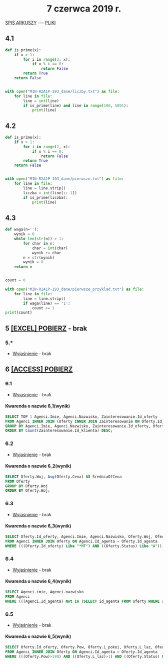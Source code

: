 <h1 align="center">7 czerwca 2019 r.</h1>
 
[SPIS ARKUSZY](https://github.com/wernexnrs123/MATURA-INFORMATYKA/blob/master/dzialy/zadania_arkusze.md) --- [PLIKI](https://github.com/wernexnrs/MATURA-INFORMATYKA/tree/master/dzialy/zadania_arkusze/2019_czerwiec)

## 4.1

```py
def is_prime(x):
    if x > 1:
        for i in range(2, x):
            if x % i == 0:
                return False
        return True
    return False


with open("MIN-R2A1P-193_dane/liczby.txt") as file:
    for line in file:
        line = int(line)
        if is_prime(line) and line in range(100, 5001):
            print(line)
```

## 4.2

```py
def is_prime(x):
    if x > 1:
        for i in range(2, x):
            if x % i == 0:
                return False
        return True
    return False


with open("MIN-R2A1P-193_dane/pierwsze.txt") as file:
    for line in file:
        line = line.strip()
        liczba = int(line[::-1])
        if is_prime(liczba):
            print(line)
```

## 4.3

```py
def waga(n=''):
    wynik = 0
    while len(str(n)) > 1:
        for char in n:
            char = int(char)
            wynik += char
        n = str(wynik)
        wynik = 0
    return n


count = 0

with open("MIN-R2A1P-193_dane/pierwsze_przyklad.txt") as file:
    for line in file:
        line = line.strip()
        if waga(line) == '1':
            count += 1
print(count)
```

## 5 [[EXCEL] POBIERZ]() - brak 

### 5.*
- [Wyjaśnienie]() - brak

## 6 [[ACCESS] POBIERZ]()

### 6.1
- [Wyjaśnienie]() - brak

#### Kwarenda o nazwie 6_1(wynik)
```sql
SELECT TOP 1 Agenci.Imie, Agenci.Nazwisko, Zainteresowanie.Id_oferty
FROM Agenci INNER JOIN (Oferty INNER JOIN Zainteresowanie ON Oferty.Id_oferty = Zainteresowanie.Id_oferty) ON Agenci.Id_agenta = Oferty.Id_agenta
GROUP BY Agenci.Imie, Agenci.Nazwisko, Zainteresowanie.Id_oferty, Oferty.Id_agenta
ORDER BY Count(Zainteresowanie.Id_klienta) DESC;
```

### 6.2
- [Wyjaśnienie]() - brak

#### Kwarenda o nazwie 6_2(wynik)
```sql
SELECT Oferty.Woj, Avg(Oferty.Cena) AS ŚredniaOfCena
FROM Oferty
GROUP BY Oferty.Woj
ORDER BY Oferty.Woj;
```

### 6.3
- [Wyjaśnienie]() - brak

#### Kwarenda o nazwie 6_3(wynik)
```sql
SELECT Oferty.Id_oferty, Agenci.Imie, Agenci.Nazwisko, Oferty.Woj, Oferty.Pow, Oferty.Cena
FROM Agenci INNER JOIN Oferty ON Agenci.Id_agenta = Oferty.Id_agenta
WHERE (((Oferty.Id_oferty) Like "*MT") AND ((Oferty.Status) Like "A"));
```

### 6.4
- [Wyjaśnienie]() - brak

#### Kwarenda o nazwie 6_4(wynik)
```sql
SELECT Agenci.imie, Agenci.nazwisko
FROM Agenci
WHERE (((Agenci.Id_agenta) Not In (SELECT id_agenta FROM oferty WHERE status="S" AND data_zglosz LIKE "2017*")));
```

### 6.5
- [Wyjaśnienie]() - brak

#### Kwarenda o nazwie 6_5(wynik)
```sql
SELECT Oferty.Id_oferty, Oferty.Pow, Oferty.L_pokoi, Oferty.L_laz, Oferty.Cena, Agenci.Imie, Agenci.Nazwisko, Oferty.Status
FROM Agenci INNER JOIN Oferty ON Agenci.Id_agenta = Oferty.Id_agenta
WHERE (((Oferty.Pow)>180) AND ((Oferty.L_laz)>1) AND ((Oferty.Status) Like "A"));
```
